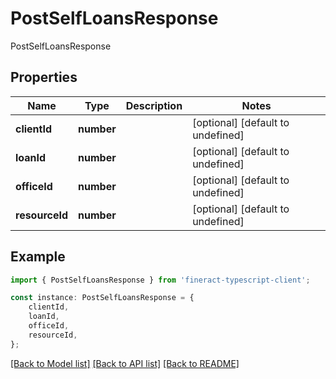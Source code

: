 # PostSelfLoansResponse

PostSelfLoansResponse

## Properties

Name | Type | Description | Notes
------------ | ------------- | ------------- | -------------
**clientId** | **number** |  | [optional] [default to undefined]
**loanId** | **number** |  | [optional] [default to undefined]
**officeId** | **number** |  | [optional] [default to undefined]
**resourceId** | **number** |  | [optional] [default to undefined]

## Example

```typescript
import { PostSelfLoansResponse } from 'fineract-typescript-client';

const instance: PostSelfLoansResponse = {
    clientId,
    loanId,
    officeId,
    resourceId,
};
```

[[Back to Model list]](../README.md#documentation-for-models) [[Back to API list]](../README.md#documentation-for-api-endpoints) [[Back to README]](../README.md)
